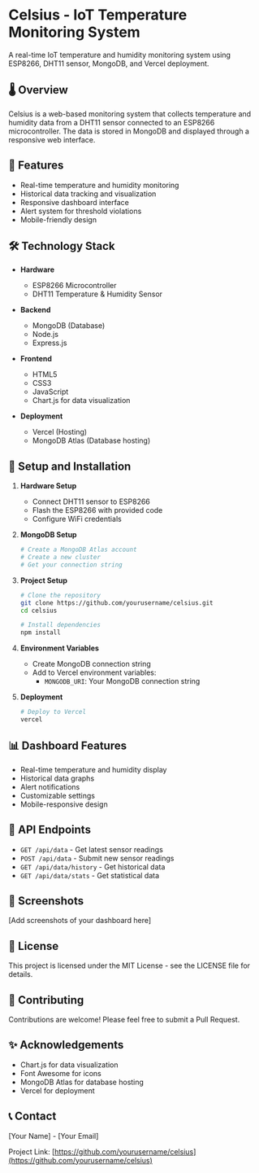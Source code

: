 # Celsius - IoT Temperature Monitoring System

A real-time IoT temperature and humidity monitoring system using ESP8266, DHT11 sensor, MongoDB, and Vercel deployment.

## 🌡️ Overview

Celsius is a web-based monitoring system that collects temperature and humidity data from a DHT11 sensor connected to an ESP8266 microcontroller. The data is stored in MongoDB and displayed through a responsive web interface.

## 🚀 Features

- Real-time temperature and humidity monitoring
- Historical data tracking and visualization
- Responsive dashboard interface
- Alert system for threshold violations
- Mobile-friendly design

## 🛠️ Technology Stack

- **Hardware**
  - ESP8266 Microcontroller
  - DHT11 Temperature & Humidity Sensor

- **Backend**
  - MongoDB (Database)
  - Node.js
  - Express.js

- **Frontend**
  - HTML5
  - CSS3
  - JavaScript
  - Chart.js for data visualization

- **Deployment**
  - Vercel (Hosting)
  - MongoDB Atlas (Database hosting)


## 🔧 Setup and Installation

1. **Hardware Setup**
   - Connect DHT11 sensor to ESP8266
   - Flash the ESP8266 with provided code
   - Configure WiFi credentials

2. **MongoDB Setup**
   ```bash
   # Create a MongoDB Atlas account
   # Create a new cluster
   # Get your connection string
   ```

3. **Project Setup**
   ```bash
   # Clone the repository
   git clone https://github.com/yourusername/celsius.git
   cd celsius

   # Install dependencies
   npm install
   ```

4. **Environment Variables**
   - Create MongoDB connection string
   - Add to Vercel environment variables:
     - `MONGODB_URI`: Your MongoDB connection string

5. **Deployment**
   ```bash
   # Deploy to Vercel
   vercel
   ```

## 📊 Dashboard Features

- Real-time temperature and humidity display
- Historical data graphs
- Alert notifications
- Customizable settings
- Mobile-responsive design

## 🔌 API Endpoints

- `GET /api/data` - Get latest sensor readings
- `POST /api/data` - Submit new sensor readings
- `GET /api/data/history` - Get historical data
- `GET /api/data/stats` - Get statistical data

## 📱 Screenshots

[Add screenshots of your dashboard here]

## 📄 License

This project is licensed under the MIT License - see the LICENSE file for details.

## 🤝 Contributing

Contributions are welcome! Please feel free to submit a Pull Request.

## ✨ Acknowledgements

- Chart.js for data visualization
- Font Awesome for icons
- MongoDB Atlas for database hosting
- Vercel for deployment

## 📞 Contact

[Your Name] - [Your Email]

Project Link: [https://github.com/yourusername/celsius](https://github.com/yourusername/celsius)

